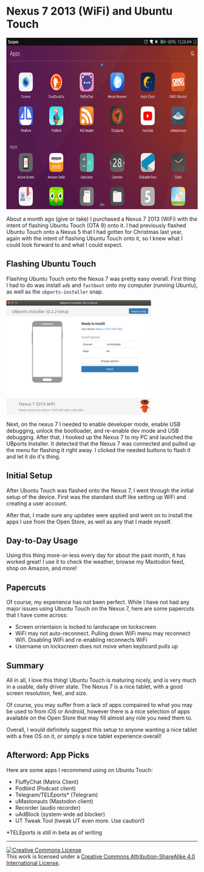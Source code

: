 # Nexus 7 2013 (WiFi) and Ubuntu Touch

<img src="https://raw.githubusercontent.com/easthighNerd/easthighnerd.writeas.com/master/2019/05%20May/Nexus%207%202013%20WiFi%20and%20Ubuntu%20Touch/nexus-7-2013-wifi_scopes.png" height=450>

About a month ago (give or take) I purchased a Nexus 7 2013 (WiFi) with the intent of flashing Ubuntu Touch (OTA 9) onto it. I had previously flashed Ubuntu Touch onto a Nexus 5 that I had gotten for Christmas last year, again with the intent of flashing Ubuntu Touch onto it, so I knew what I could look forward to and what I could expect.

## Flashing Ubuntu Touch
Flashing Ubuntu Touch onto the Nexus 7 was pretty easy overall. First thing I had to do was install `adb` and `fastboot` onto my computer (running Ubuntu), as well as the `ubports-installer` snap.

<img src="https://raw.githubusercontent.com/easthighNerd/easthighnerd.writeas.com/master/2019/05%20May/Nexus%207%202013%20WiFi%20and%20Ubuntu%20Touch/ubports-installer_nexus-7-2013-wifi.png" height=300>

Next, on the nexus 7 I needed to enable developer mode, enable USB debugging, unlock the bootloader, and re-enable dev mode and USB debugging. After that, I hooked up the Nexus 7 to my PC and launched the UBports Installer. It detected that the Nexus 7 was connected and pulled up the menu for flashing it right away. I clicked the needed buttons to flash it and let it do it's thing.

## Initial Setup
After Ubuntu Touch was flashed onto the Nexus 7, I went through the initial setup of the device. First was the standard stuff like setting up WiFi and creating a user account.

After that, I made sure any updates were applied and went on to install the apps I use from the Open Store, as well as any that I made myself.

## Day-to-Day Usage
Using this thing more-or-less every day for about the past month, it has worked great! I use it to check the weather, browse my Mastodon feed, shop on Amazon, and more!

## Papercuts
Of course, my experience has not been perfect. While I have not had any major issues using Ubuntu Touch on the Nexus 7, here are some papercuts that I have come across:

* Screen orrientaion is locked to landscape on lockscreen
* WiFi may not auto-reconnect. Pulling down WiFi menu may reconnect Wifi. Disabling WiFi and re-enabling reconnects WiFi
* Username on lockscreen does not move when keyboard pulls up

## Summary
All in all, I love this thing! Ubuntu Touch is maturing nicely, and is very much in a usable, daily driver state. The Nexus 7 is a nice tablet, with a good screen resolution, feel, and size.

Of course, you may suffer from a lack of apps compaired to what you may be used to from iOS or Android, however there is a nice selection of apps available on the Open Store that may fill almost any role you need them to.

Overall, I would definitely suggest this setup to anyone wanting a nice tablet with a free OS on it, or simply a nice tablet experience overall!

## Afterword: App Picks
Here are some apps I recommend using on Ubuntu Touch:

* FluffyChat (Matrix Client)
* Podbird (Podcast client)
* Telegram/TELEports* (Telegram)
* uMastonauts (Mastodon client)
* Recorder (audio recorder)
* uAdBlock (system-wide ad blocker)
* UT Tweak Tool (tweak UT even more. Use caution!)

*TELEports is still in beta as of writing

---

<a rel="license" href="http://creativecommons.org/licenses/by-sa/4.0/"><img alt="Creative Commons License" style="border-width:0" src="https://i.creativecommons.org/l/by-sa/4.0/88x31.png" /></a><br />This work is licensed under a <a rel="license" href="http://creativecommons.org/licenses/by-sa/4.0/">Creative Commons Attribution-ShareAlike 4.0 International License</a>.